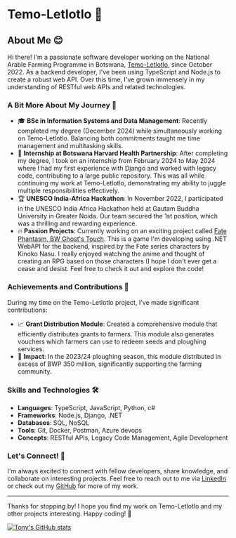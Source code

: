 # Temo-Letlotlo 🌾

## About Me 😊

Hi there! I'm a passionate software developer working on the National Arable Farming Programme in Botswana, [Temo-Letlotlo](https://temoletlotlo.com/), since October 2022. As a backend developer, I've been using TypeScript and Node.js to create a robust web API. Over this time, I've grown immensely in my understanding of RESTful web APIs and related technologies.

### A Bit More About My Journey 🚀

- 🎓 **BSc in Information Systems and Data Management**: Recently completed my degree (December 2024) while simultaneously working on Temo-Letlotlo. Balancing both commitments taught me time management and multitasking skills.
- 💼 **Internship at Botswana Harvard Health Partnership**: After completing my degree, I took on an internship from February 2024 to May 2024 where I had my first experience with Django and worked with legacy code, contributing to a large public repository. This was all while continuing my work at Temo-Letlotlo, demonstrating my ability to juggle multiple responsibilities effectively.
- 🏆 **UNESCO India-Africa Hackathon**: In November 2022, I participated in the UNESCO India Africa Hackathon held at Gautam Buddha University in Greater Noida. Our team secured the 1st position, which was a thrilling and rewarding experience.
- 🔥 **Passion Projects**: Currently working on an exciting project called [Fate Phantasm, BW Ghost's Touch](https://github.com/Onkgopotse007/Fate-Phantasm-BW-Ghost-touch). This is a game I'm developing using .NET WebAPI for the backend, inspired by the Fate series characters by Kinoko Nasu. I really enjoyed watching the anime and thought of creating an RPG based on those characters (I hope I don't ever get a cease and desist. Feel free to check it out and explore the code!

### Achievements and Contributions 🌟

During my time on the Temo-Letlotlo project, I've made significant contributions:

- 📈 **Grant Distribution Module**: Created a comprehensive module that efficiently distributes grants to farmers. This module also generates vouchers which farmers can use to redeem seeds and ploughing services.
- 💸 **Impact**: In the 2023/24 ploughing season, this module distributed in excess of BWP 350 million, significantly supporting the farming community.

### Skills and Technologies 🛠️

- **Languages**: TypeScript, JavaScript, Python, c#
- **Frameworks**: Node.js, Django, .NET 
- **Databases**: SQL, NoSQL
- **Tools**: Git, Docker, Postman, Azure devops
- **Concepts**: RESTful APIs, Legacy Code Management, Agile Development

### Let's Connect! 🤝

I'm always excited to connect with fellow developers, share knowledge, and collaborate on interesting projects. Feel free to reach out to me via [LinkedIn](https://www.linkedin.com/in/onkgopotse007/) or check out my [GitHub](https://github.com/onkgopotse007) for more of my work.

---

Thanks for stopping by! I hope you find my work on Temo-Letlotlo and my other projects interesting. Happy coding! 🚀

[![Tony's GitHub stats](https://github-readme-stats.vercel.app/api?username=onkgopotse007)](https://github.com/onkgopotse007/github-readme-stats)
